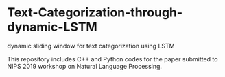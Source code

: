 # Text-Categorization-through-dynamic-LSTM
dynamic sliding window for text categorization using LSTM

This repository includes C++ and Python codes for the paper submitted to NIPS 2019 workshop on Natural Language Processing. 
